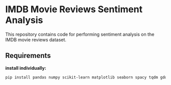 
# IMDB Movie Reviews Sentiment Analysis

This repository contains code for performing sentiment analysis on the IMDB movie reviews dataset.

## Requirements

**install individually:**

```bash
pip install pandas numpy scikit-learn matplotlib seaborn spacy tqdm gdown
```

